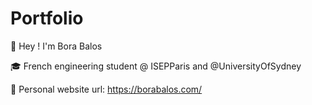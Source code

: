 # Portfolio

👋 Hey ! I'm Bora Balos

🎓 French engineering student @ ISEPParis and @UniversityOfSydney

👀 Personal website url: https://borabalos.com/ 

